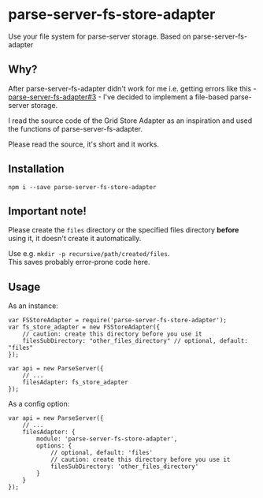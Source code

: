 # parse-server-fs-store-adapter

Use your file system for parse-server storage. Based on parse-server-fs-adapter

## Why?

After parse-server-fs-adapter didn't work for me i.e. getting errors like this - [parse-server-fs-adapter#3](https://github.com/parse-server-modules/parse-server-fs-adapter/issues/3) - I've decided to implement a file-based parse-server storage.  

I read the source code of the Grid Store Adapter as an inspiration and used the functions of parse-server-fs-adapter.  

Please read the source, it's short and it works.

## Installation

    npm i --save parse-server-fs-store-adapter

## Important note!

Please create the `files` directory or the specified files directory **before** using it, it doesn't create it automatically.  

Use e.g. `mkdir -p recursive/path/created/files`.  
This saves probably error-prone code here.

## Usage

As an instance:

    var FSStoreAdapter = require('parse-server-fs-store-adapter');
    var fs_store_adapter = new FSStoreAdapter({
        // caution: create this directory before you use it
        filesSubDirectory: "other_files_directory" // optional, default: "files"
    });

    var api = new ParseServer({
        // ...
        filesAdapter: fs_store_adapter
    });

As a config option:

    var api = new ParseServer({
        // ...
        filesAdapter: {
            module: 'parse-server-fs-store-adapter',
            options: {
                // optional, default: 'files'
                // caution: create this directory before you use it
                filesSubDirectory: 'other_files_directory'
            }
        }
    });

